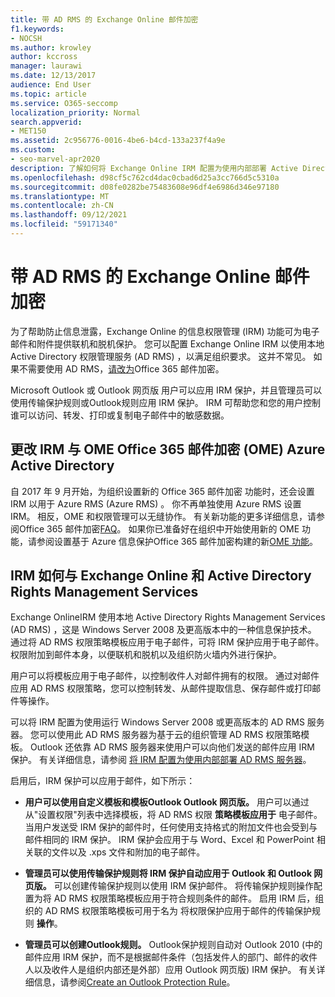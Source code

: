 ```yaml
---
title: 带 AD RMS 的 Exchange Online 邮件加密
f1.keywords:
- NOCSH
ms.author: krowley
author: kccross
manager: laurawi
ms.date: 12/13/2017
audience: End User
ms.topic: article
ms.service: O365-seccomp
localization_priority: Normal
search.appverid:
- MET150
ms.assetid: 2c956776-0016-4be6-b4cd-133a237f4a9e
ms.custom:
- seo-marvel-apr2020
description: 了解如何将 Exchange Online IRM 配置为使用内部部署 Active Directory 权限管理服务 (AD RMS) 以满足组织要求。
ms.openlocfilehash: d98cf5c762cd4dac0cbad6d25a3cc766d5c5310a
ms.sourcegitcommit: d08fe0282be75483608e96df4e6986d346e97180
ms.translationtype: MT
ms.contentlocale: zh-CN
ms.lasthandoff: 09/12/2021
ms.locfileid: "59171340"
---
```

# <a name="exchange-online-mail-encryption-with-ad-rms"></a>带 AD RMS 的 Exchange Online 邮件加密

为了帮助防止信息泄露，Exchange Online 的信息权限管理 (IRM) 功能可为电子邮件和附件提供联机和脱机保护。 您可以配置 Exchange Online IRM 以使用本地 Active Directory 权限管理服务 (AD RMS) ，以满足组织要求。 这并不常见。 如果不需要使用 AD RMS，[请改为](ome.md)Office 365 邮件加密。 

Microsoft Outlook 或 Outlook 网页版 用户可以应用 IRM 保护，并且管理员可以使用传输保护规则或Outlook规则应用 IRM 保护。 IRM 可帮助您和您的用户控制谁可以访问、转发、打印或复制电子邮件中的敏感数据。
  
## <a name="changes-to-how-irm-works-with-office-365-message-encryption-ome-and-azure-active-directory"></a>更改 IRM 与 OME Office 365 邮件加密 (OME) Azure Active Directory

自 2017 年 9 月开始，为组织设置新的 Office 365 邮件加密 功能时，还会设置 IRM 以用于 Azure RMS (Azure RMS) 。 你不再单独使用 Azure RMS 设置 IRM。 相反，OME 和权限管理可以无缝协作。 有关新功能的更多详细信息，请参阅Office 365 邮件加密[FAQ](./ome-faq.yml)。 如果你已准备好在组织中开始使用新的 OME 功能，请参阅设置基于 Azure 信息保护Office 365 邮件加密构建的新[OME 功能](./set-up-new-message-encryption-capabilities.md)。
  
## <a name="how-irm-works-with-exchange-online-and-active-directory-rights-management-services"></a>IRM 如何与 Exchange Online 和 Active Directory Rights Management Services

Exchange OnlineIRM 使用本地 Active Directory Rights Management Services (AD RMS) ，这是 Windows Server 2008 及更高版本中的一种信息保护技术。 通过将 AD RMS 权限策略模板应用于电子邮件，可将 IRM 保护应用于电子邮件。 权限附加到邮件本身，以便联机和脱机以及组织防火墙内外进行保护。
  
用户可以将模板应用于电子邮件，以控制收件人对邮件拥有的权限。 通过对邮件应用 AD RMS 权限策略，您可以控制转发、从邮件提取信息、保存邮件或打印邮件等操作。
  
可以将 IRM 配置为使用运行 Windows Server 2008 或更高版本的 AD RMS 服务器。 您可以使用此 AD RMS 服务器为基于云的组织管理 AD RMS 权限策略模板。 Outlook 还依靠 AD RMS 服务器来使用户可以向他们发送的邮件应用 IRM 保护。 有关详细信息，请参阅 [将 IRM 配置为使用内部部署 AD RMS 服务器](configure-irm-to-use-an-on-premises-ad-rms-server.md)。 
  
启用后，IRM 保护可以应用于邮件，如下所示：
  
- **用户可以使用自定义模板和模板Outlook Outlook 网页版。** 用户可以通过从"设置权限"列表中选择模板，将 AD RMS 权限 **策略模板应用于** 电子邮件。 当用户发送受 IRM 保护的邮件时，任何使用支持格式的附加文件也会受到与邮件相同的 IRM 保护。 IRM 保护会应用于与 Word、Excel 和 PowerPoint 相关联的文件以及 .xps 文件和附加的电子邮件。 
    
- **管理员可以使用传输保护规则将 IRM 保护自动应用于 Outlook 和 Outlook 网页版。** 可以创建传输保护规则以使用 IRM 保护邮件。 将传输保护规则操作配置为将 AD RMS 权限策略模板应用于符合规则条件的邮件。 启用 IRM 后，组织的 AD RMS 权限策略模板可用于名为 将权限保护应用于邮件的传输保护规则 **操作**。
    
- **管理员可以创建Outlook规则。** Outlook保护规则自动对 Outlook 2010 (中的邮件应用 IRM 保护，而不是根据邮件条件（包括发件人的部门、邮件的收件人以及收件人是组织内部还是外部）应用 Outlook 网页版) IRM 保护。 有关详细信息，请参阅[Create an Outlook Protection Rule](/exchange/create-an-outlook-protection-rule-exchange-2013-help)。
